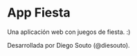 
# App Fiesta

Una aplicación web con juegos de fiesta. :)

Desarrollada por Diego Souto (@diesouto).
